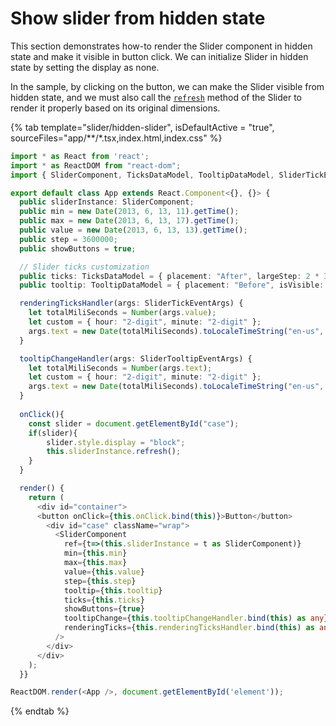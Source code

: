 # Show slider from hidden state

This section demonstrates how-to render the Slider component in hidden state and make it visible in button click. We can initialize Slider in hidden state by setting the display as none.

In the sample, by clicking on the button, we can make the Slider visible from hidden state, and we must also call the [`refresh`](https://ej2.syncfusion.com/javascript/documentation/api/base/component/#refresh) method of the Slider to render it properly based on its original dimensions.

{% tab template="slider/hidden-slider", isDefaultActive = "true", sourceFiles="app/**/*.tsx,index.html,index.css" %}

```typescript
import * as React from 'react';
import * as ReactDOM from "react-dom";
import { SliderComponent, TicksDataModel, TooltipDataModel, SliderTickEventArgs, SliderTooltipEventArgs } from '@syncfusion/ej2-react-inputs';

export default class App extends React.Component<{}, {}> {
  public sliderInstance: SliderComponent;
  public min = new Date(2013, 6, 13, 11).getTime();
  public max = new Date(2013, 6, 13, 17).getTime();
  public value = new Date(2013, 6, 13, 13).getTime();
  public step = 3600000;
  public showButtons = true;

  // Slider ticks customization
  public ticks: TicksDataModel = { placement: "After", largeStep: 2 * 3600000 };
  public tooltip: TooltipDataModel = { placement: "Before", isVisible: true };

  renderingTicksHandler(args: SliderTickEventArgs) {
    let totalMiliSeconds = Number(args.value);
    let custom = { hour: "2-digit", minute: "2-digit" };
    args.text = new Date(totalMiliSeconds).toLocaleTimeString("en-us", custom);
  }

  tooltipChangeHandler(args: SliderTooltipEventArgs) {
    let totalMiliSeconds = Number(args.text);
    let custom = { hour: "2-digit", minute: "2-digit" };
    args.text = new Date(totalMiliSeconds).toLocaleTimeString("en-us", custom);
  }
  
  onClick(){
    const slider = document.getElementById("case");
    if(slider){
        slider.style.display = "block";
        this.sliderInstance.refresh();
    }
  }

  render() {
    return (
      <div id="container">
      <button onClick={this.onClick.bind(this)}>Button</button>
        <div id="case" className="wrap">
          <SliderComponent
            ref={t=>(this.sliderInstance = t as SliderComponent)}
            min={this.min}
            max={this.max}
            value={this.value}
            step={this.step}
            tooltip={this.tooltip}
            ticks={this.ticks}
            showButtons={true}
            tooltipChange={this.tooltipChangeHandler.bind(this) as any}
            renderingTicks={this.renderingTicksHandler.bind(this) as any}
          />
        </div>
      </div>
    );
  }}

ReactDOM.render(<App />, document.getElementById('element'));

```

{% endtab %}

